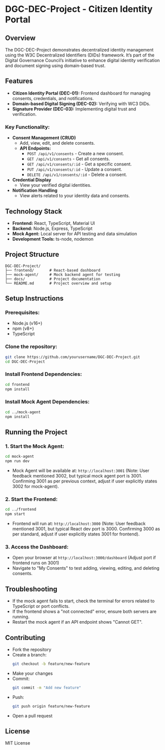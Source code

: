 # DGC-DEC-Project - Citizen Identity Portal

## Overview

The DGC-DEC-Project demonstrates decentralized identity management using the W3C Decentralized Identifiers (DIDs) framework. It’s part of the Digital Governance Council’s initiative to enhance digital identity verification and document signing using domain-based trust.

## Features

-   **Citizen Identity Portal (DEC-01):** Frontend dashboard for managing consents, credentials, and notifications.
-   **Domain-based Digital Signing (DEC-02):** Verifying with WC3 DIDs.
-   **Signature Provider (DEC-03):** Implementing digital trust and verification.

### Key Functionality:

-   **Consent Management (CRUD)**
    -   Add, view, edit, and delete consents.
    -   **API Endpoints:**
        -   `POST /api/v1/consents` - Create a new consent.
        -   `GET /api/v1/consents` - Get all consents.
        -   `GET /api/v1/consents/:id` - Get a specific consent.
        -   `PUT /api/v1/consents/:id` - Update a consent.
        -   `DELETE /api/v1/consents/:id` - Delete a consent.
-   **Credential Display**
    -   View your verified digital identities.
-   **Notification Handling**
    -   View alerts related to your identity data and consents.

## Technology Stack

-   **Frontend:** React, TypeScript, Material UI
-   **Backend:** Node.js, Express, TypeScript
-   **Mock Agent:** Local server for API testing and data simulation
-   **Development Tools:** ts-node, nodemon

## Project Structure

```
DGC-DEC-Project/
├── frontend/       # React-based dashboard
├── mock-agent/     # Mock backend agent for testing
├── docs/           # Project documentation
└── README.md       # Project overview and setup
```

## Setup Instructions

### Prerequisites:

-   Node.js (v16+)
-   npm (v8+)
-   TypeScript

### Clone the repository:

```bash
git clone https://github.com/yourusername/DGC-DEC-Project.git
cd DGC-DEC-Project
```

### Install Frontend Dependencies:

```bash
cd frontend
npm install
```

### Install Mock Agent Dependencies:

```bash
cd ../mock-agent
npm install
```

## Running the Project

### 1. Start the Mock Agent:

```bash
cd mock-agent
npm run dev
```

-   Mock Agent will be available at: `http://localhost:3001` (Note: User feedback mentioned 3002, but typical mock agent port is 3001. Confirming 3001 as per previous context, adjust if user explicitly states 3002 for mock-agent).

### 2. Start the Frontend:

```bash
cd ../frontend
npm start
```

-   Frontend will run at: `http://localhost:3000` (Note: User feedback mentioned 3001, but typical React dev port is 3000. Confirming 3000 as per standard, adjust if user explicitly states 3001 for frontend).

### 3. Access the Dashboard:

-   Open your browser at `http://localhost:3000/dashboard` (Adjust port if frontend runs on 3001)
-   Navigate to "My Consents" to test adding, viewing, editing, and deleting consents.

## Troubleshooting

-   If the mock agent fails to start, check the terminal for errors related to TypeScript or port conflicts.
-   If the frontend shows a "not connected" error, ensure both servers are running.
-   Restart the mock agent if an API endpoint shows "Cannot GET".

## Contributing

-   Fork the repository
-   Create a branch:
    ```bash
    git checkout -b feature/new-feature
    ```
-   Make your changes
-   Commit:
    ```bash
    git commit -m "Add new feature"
    ```
-   Push:
    ```bash
    git push origin feature/new-feature
    ```
-   Open a pull request

## License

MIT License